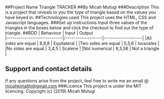 ##Project Name
Triangle TRACKER
##By Micah Mutugi
###Description
This is a project that reveals to you the type of triangle based on the values you have keyed in.
##Technologies used
This project uses the HTML, CSS and Javascript languages.
###Set up instructions
Input three values of the triangles in the boxes below and click the checkout to find out the type of triangle.
##BDD
| Behaviour                   | Input              | Output             
|----------------------------:|:------------------:|:-------------------|
|All sides are equal          | 8,8,8              | Equilateral        |
|Two sides are equal          | 5,5,6              | Isosceles          |
|No sides are equal           | 3,4,5              | Scalene            |
|Not numerical                | 9,3,58             | Not a triangle     |

## Support and contact details
If any questions arise from  the project, feel free to write me an email @ micahkimathi@gmail.com
###Licence
This project is under the MIT licencing.
Copyright (c) (2019) Micah Mutugi
